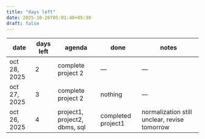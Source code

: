 ```yaml
---
title: "days left"
date: 2025-10-26T05:01:40+05:30
draft: false
---
```


| date         | days left | agenda                        | done               | notes                                        |
| ------------ | --------- | ----------------------------- | ------------------ | -------------------------------------------- |
| oct 28, 2025 | 2         | complete project 2            | —                  | —                                            |
| oct 27, 2025 | 3         | complete project 2            | nothing            | —                                            |
| oct 26, 2025 | 4         | project1, project2, dbms, sql | completed project1 | normalization still unclear, revise tomorrow |

<!--
## oct 28, 2025

> 2 days left.

**agenda:**

- complete project 2

**done:**

-

---

## oct 27, 2025

> 3 days left.

**agenda:**

- complete project 2

**done:**

- nothing

---

## oct 26, 2025

> 4 days left to complete all projects.

**agenda:**

- project1
- project2
- dbms
- sql

**done:**

- completed project1

**notes:**

- normalization still unclear, revise tomorrow. -->
